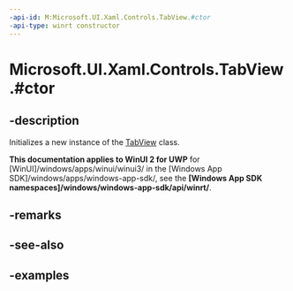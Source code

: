 ```yaml
---
-api-id: M:Microsoft.UI.Xaml.Controls.TabView.#ctor
-api-type: winrt constructor
---
```


# Microsoft.UI.Xaml.Controls.TabView.#ctor

<!--
public TabView ();
-->

## -description

Initializes a new instance of the [TabView](tabview.md) class.

**This documentation applies to WinUI 2 for UWP** for [WinUI]/windows/apps/winui/winui3/ in the [Windows App SDK]/windows/apps/windows-app-sdk/, see the **[Windows App SDK namespaces]/windows/windows-app-sdk/api/winrt/**.

## -remarks

## -see-also

## -examples

